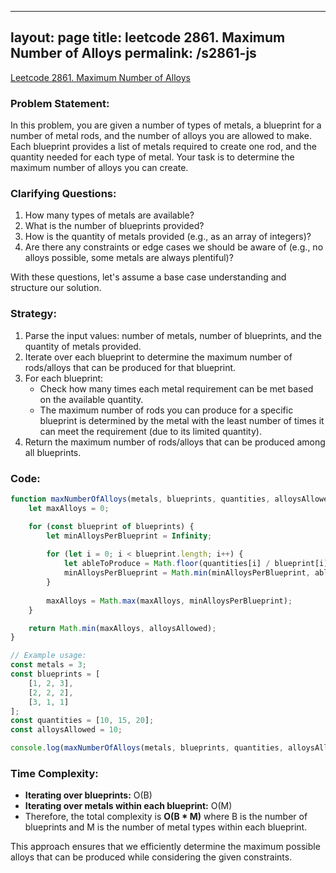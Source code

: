 
---
layout: page
title: leetcode 2861. Maximum Number of Alloys
permalink: /s2861-js
---
[Leetcode 2861. Maximum Number of Alloys](https://algoadvance.github.io/algoadvance/l2861)
### Problem Statement:

In this problem, you are given a number of types of metals, a blueprint for a number of metal rods, and the number of alloys you are allowed to make. Each blueprint provides a list of metals required to create one rod, and the quantity needed for each type of metal. Your task is to determine the maximum number of alloys you can create.

### Clarifying Questions:

1. How many types of metals are available?
2. What is the number of blueprints provided?
3. How is the quantity of metals provided (e.g., as an array of integers)?
4. Are there any constraints or edge cases we should be aware of (e.g., no alloys possible, some metals are always plentiful)?

With these questions, let's assume a base case understanding and structure our solution.

### Strategy:

1. Parse the input values: number of metals, number of blueprints, and the quantity of metals provided.
2. Iterate over each blueprint to determine the maximum number of rods/alloys that can be produced for that blueprint.
3. For each blueprint:
   - Check how many times each metal requirement can be met based on the available quantity.
   - The maximum number of rods you can produce for a specific blueprint is determined by the metal with the least number of times it can meet the requirement (due to its limited quantity).
4. Return the maximum number of rods/alloys that can be produced among all blueprints.

### Code:

```javascript
function maxNumberOfAlloys(metals, blueprints, quantities, alloysAllowed) {
    let maxAlloys = 0;

    for (const blueprint of blueprints) {
        let minAlloysPerBlueprint = Infinity;
        
        for (let i = 0; i < blueprint.length; i++) {
            let ableToProduce = Math.floor(quantities[i] / blueprint[i]);
            minAlloysPerBlueprint = Math.min(minAlloysPerBlueprint, ableToProduce);
        }
        
        maxAlloys = Math.max(maxAlloys, minAlloysPerBlueprint);
    }

    return Math.min(maxAlloys, alloysAllowed);
}

// Example usage:
const metals = 3;
const blueprints = [
    [1, 2, 3],
    [2, 2, 2], 
    [3, 1, 1]
];
const quantities = [10, 15, 20];
const alloysAllowed = 10;

console.log(maxNumberOfAlloys(metals, blueprints, quantities, alloysAllowed));  // Expected output based on provided quantities
```

### Time Complexity:

- **Iterating over blueprints:** O(B)
- **Iterating over metals within each blueprint:** O(M)
- Therefore, the total complexity is **O(B * M)** where B is the number of blueprints and M is the number of metal types within each blueprint.

This approach ensures that we efficiently determine the maximum possible alloys that can be produced while considering the given constraints.